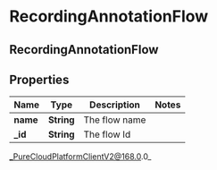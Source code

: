 # RecordingAnnotationFlow

## RecordingAnnotationFlow

## Properties

|Name | Type | Description | Notes|
|------------ | ------------- | ------------- | -------------|
| **name** | **String** | The flow name | |
| **_id** | **String** | The flow Id | |



_PureCloudPlatformClientV2@168.0.0_
